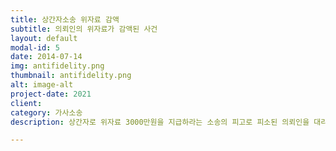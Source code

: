 ```yaml
---
title: 상간자소송 위자료 감액
subtitle: 의뢰인의 위자료가 감액된 사건
layout: default
modal-id: 5
date: 2014-07-14
img: antifidelity.png
thumbnail: antifidelity.png
alt: image-alt
project-date: 2021
client:
category: 가사소송
description: 상간자로 위자료 3000만원을 지급하라는 소송의 피고로 피소된 의뢰인을 대리하여 지급액을 1000만원으로 감액하여 신속하게 처리한 사안입니다.

---
```

